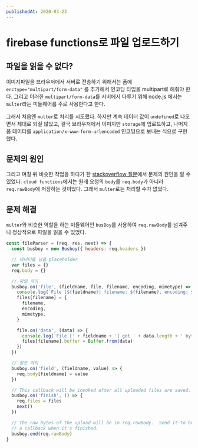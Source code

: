 ```yaml
---
publishedAt: 2020-03-23
---
```


# firebase functions로 파일 업로드하기

## 파일을 읽을 수 없다?

이미지파일을 브라우저에서 서버로 전송하기 위해서는 폼에 `enctype="multipart/form-data"` 를 추가해서 인코딩 타입을 multipart로 해줘야 한다. 그리고 이러한 `multipart/form-data`를 서버에서 다루기 위해 node.js 에서는 `multer`라는 미들웨어를 주로 사용한다고 한다.

그래서 처음엔 `multer`로 처리를 시도했다. 하지만 계속 데이터 값이 `undefined`로 나오면서 제대로 되질 않았고, 결국 브라우저에서 이미지만 `storage`에 업로드하고, 나머지 폼 데이터를 `application/x-www-form-urlencoded` 인코딩으로 보내는 식으로 구현했다.

## 문제의 원인

그리고 며칠 뒤 비슷한 작업을 하다가 한 [stackoverflow 질문](https://stackoverflow.com/questions/47242340/how-to-perform-an-http-file-upload-using-express-on-cloud-functions-for-firebase)에서 문제의 원인을 알 수 있었다.
`cloud functions`에서는 원래 요청의 `body`를 `req.body`가 아니라 `req.rawBody`에 저장하는 것이었다. 그래서 `multer`로는 처리할 수가 없었다.

## 문제 해결

`multer`와 비슷한 역할을 하는 미들웨어인 `busBoy`를 사용하여 `req.rawBody`를 넘겨주니 정상적으로 파일을 읽을 수 있었다.

```javascript
const fileParser = (req, res, next) => {
  const busboy = new Busboy({ headers: req.headers })

  // 데이터를 담을 placeholder
  var files = {}
  req.body = {}

  // 파일 처리
  busboy.on('file', (fieldname, file, filename, encoding, mimetype) => {
    console.log(`File [${fieldname}] filename: ${filename}, encoding: ${encoding}, mimetype: ${mimetype}`)
    files[filename] = {
      filename,
      encoding,
      mimetype,
    }

    file.on('data', (data) => {
      console.log('File [' + fieldname + '] got ' + data.length + ' bytes')
      files[filename].buffer = Buffer.from(data)
    })
  })

  // 필드 처리
  busboy.on('field', (fieldname, value) => {
    req.body[fieldname] = value
  })

  // This callback will be invoked after all uploaded files are saved.
  busboy.on('finish', () => {
    req.files = files
    next()
  })

  // The raw bytes of the upload will be in req.rawBody.  Send it to busboy, and get
  // a callback when it's finished.
  busboy.end(req.rawBody)
}
```
